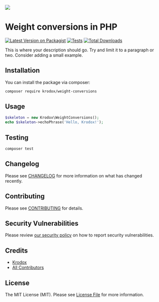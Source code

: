 
[<img src="https://github-ads.s3.eu-central-1.amazonaws.com/support-ukraine.svg?t=1" />](https://supportukrainenow.org)

# Weight conversions in PHP

[![Latest Version on Packagist](https://img.shields.io/packagist/v/krodox/weight-conversions.svg?style=flat-square)](https://packagist.org/packages/krodox/weight-conversions)
[![Tests](https://github.com/krodox/weight-conversions/actions/workflows/run-tests.yml/badge.svg?branch=main)](https://github.com/krodox/weight-conversions/actions/workflows/run-tests.yml)
[![Total Downloads](https://img.shields.io/packagist/dt/krodox/weight-conversions.svg?style=flat-square)](https://packagist.org/packages/krodox/weight-conversions)

This is where your description should go. Try and limit it to a paragraph or two. Consider adding a small example.

## Installation

You can install the package via composer:

```bash
composer require krodox/weight-conversions
```

## Usage

```php
$skeleton = new Krodox\WeightConversions();
echo $skeleton->echoPhrase('Hello, Krodox!');
```

## Testing

```bash
composer test
```

## Changelog

Please see [CHANGELOG](CHANGELOG.md) for more information on what has changed recently.

## Contributing

Please see [CONTRIBUTING](https://github.com/spatie/.github/blob/main/CONTRIBUTING.md) for details.

## Security Vulnerabilities

Please review [our security policy](../../security/policy) on how to report security vulnerabilities.

## Credits

- [Krodox](https://github.com/krodox)
- [All Contributors](../../contributors)

## License

The MIT License (MIT). Please see [License File](LICENSE.md) for more information.
